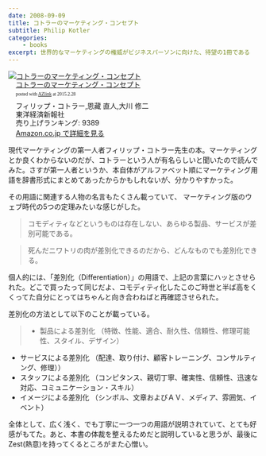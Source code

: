 ```yaml
---
date: 2008-09-09
title: コトラーのマーケティング・コンセプト
subtitle: Philip Kotler
categories: 
    - books
excerpt: 世界的なマーケティングの権威がビジネスパーソンに向けた、待望の1冊である
---
```


<div class="azlink-box"><div class="azlink-image" style="float:left"><a href="http://www.amazon.co.jp/exec/obidos/ASIN/4492554769/warikiru-22/ref=nosim/" name="azlinklink" target="_blank"><img src="http://ecx.images-amazon.com/images/I/41S3SKT5R0L._SL160_.jpg" alt="コトラーのマーケティング・コンセプト" style="border:none" /></a></div><div class="azlink-info" style="float:left;margin-left:15px;line-height:120%"><div class="azlink-name" style="margin-bottom:10px;line-height:120%"><a href="http://www.amazon.co.jp/exec/obidos/ASIN/4492554769/warikiru-22/ref=nosim/" name="azlinklink" target="_blank">コトラーのマーケティング・コンセプト</a><div class="azlink-powered-date" style="font-size:7pt;margin-top:5px;font-family:verdana;line-height:120%">posted with <a href="http://sakuratan.biz/azlink/dp/%E3%82%B3%E3%83%88%E3%83%A9%E3%83%BC%E3%81%AE%E3%83%9E%E3%83%BC%E3%82%B1%E3%83%86%E3%82%A3%E3%83%B3%E3%82%B0%E3%83%BB%E3%82%B3%E3%83%B3%E3%82%BB%E3%83%97%E3%83%88/4492554769/warikiru-22" target="_blank">AZlink</a>  at 2015.2.28</div></div><div class="azlink-detail">フィリップ・コトラー,恩藏 直人,大川 修二<br />東洋経済新報社<br />売り上げランキング: 9389<br /></div><div class="azlink-link" style="margin-top:5px"><a href="http://www.amazon.co.jp/exec/obidos/ASIN/4492554769/warikiru-22/ref=nosim/" target="_blank">Amazon.co.jp で詳細を見る</a></div></div><div class="azlink-footer" style="clear:left"></div></div>

現代マーケティングの第一人者フィリップ・コトラー先生の本。マーケティングとか良くわからないのだが、コトラーという人が有名らしいと聞いたので読んでみた。さすが第一人者というか、本自体がアルファベット順にマーケティング用語を辞書形式にまとめてあったからかもしれないが、分かりやすかった。

その用語に関連する人物の名言もたくさん載っていて、 マーケティング版のウェブ時代の5つの定理みたいな感じがした。

> コモディティなどというものは存在しない、あらゆる製品、サービスが差別可能である。

> 死んだニワトリの肉が差別化できるのだから、どんなものでも差別化できる。

個人的には、「差別化（Differentiation）」の用語で、上記の言葉にハッとさせられた。どこで買ったって同じだよ、コモディティ化したこのご時世と半ば高をくくってた自分にとってはちゃんと向き合わねばと再確認させられた。

差別化の方法として以下のことが載っている。

> + 製品による差別化 （特徴、性能、適合、耐久性、信頼性、修理可能性、スタイル、デザイン）
+ サービスによる差別化 （配達、取り付け、顧客トレーニング、コンサルティング、修理））
+ スタッフによる差別化 （コンピタンス、親切丁寧、確実性、信頼性、迅速な対応、コミュニケーション・スキル）
+ イメージによる差別化 （シンボル、文章およびＡＶ、メディア、雰囲気、イベント）


全体として、広く浅く、でも丁寧に一つ一つの用語が説明されていて、とても好感がもてた。あと、本書の体裁を整えるためだと説明していると思うが、最後にZest(熱意)を持ってくるところがまた心憎い。